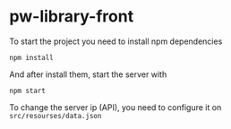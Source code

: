# pw-library-front

To start the project you need to install npm dependencies

```
npm install
```

And after install them, start the server with

```
npm start
```


To change the server ip (API), you need to configure it on `src/resourses/data.json`
